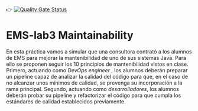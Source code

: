 :point_right: [![Quality Gate Status](http://c1.etsisi.upm.es:8888/api/project_badges/measure?project=ETSISI-EMS_ems2025-lab-3-mantenibilidad-equipo_alonso_alberto_d6a4520a-95ce-4365-bb26-36d693b9e708&metric=alert_status&token=sqb_2efbd9804ee08e5c6ee51289ec7c75e65ecb62a8)](http://c1.etsisi.upm.es:8888/dashboard?id=ETSISI-EMS_ems2025-lab-3-mantenibilidad-equipo_alonso_alberto_d6a4520a-95ce-4365-bb26-36d693b9e708)

# EMS-lab3 Maintainability

En esta práctica vamos a simular que una consultora contrató a los alumnos de EMS para mejorar la mantenibilidad de uno de sus sistemas Java. Para ello se proponen seguir los 10 principios de mantenibilidad vistos en clase. Primero, actuando como *DevOps engineer* , los alumnos deberán preparar un pipeline capaz de analizar la calidad del código para que, en el caso de no alcanzar unos mínimos de calidad, se prevenga su incorporación a la rama principal. Segundo, actuando como *desarrolladores*, los alumnos deberán probar su pipeline y refactorizar el código para que cumpla los estándares de calidad establecidos previamente. 
